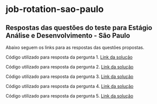 # job-rotation-sao-paulo

## Respostas das questões do teste para Estágio Análise e Desenvolvimento - São Paulo 
Abaixo seguem os links para as respostas das questões propostas.

Código utilizado para resposta da pergunta 1. [Link da solução](https://github.com/RafaelPotiguar/job-rotation-sao-paulo/blob/main/soma.js)

Código utilizado para resposta da pergunta 2. [Link da solução](https://github.com/RafaelPotiguar/job-rotation-sao-paulo/blob/main/fibonacci.js)

Código utilizado para resposta da pergunta 3. [Link da solução](https://github.com/RafaelPotiguar/job-rotation-sao-paulo/blob/main/faturamento.js)

Código utilizado para resposta da pergunta 4. [Link da solução](https://github.com/RafaelPotiguar/job-rotation-sao-paulo/blob/main/percentual.js)

Código utilizado para resposta da pergunta 5. [Link da solução](https://github.com/RafaelPotiguar/job-rotation-sao-paulo/blob/main/inverte.js)
